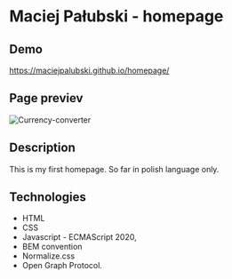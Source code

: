 # Maciej Pałubski - homepage

## Demo
https://maciejpalubski.github.io/homepage/

## Page previev
![Currency-converter](https://github.com/MaciejPalubski/homepage/blob/main/images/Homepage.gif?raw=true)

## Description
This is my first homepage. So far in polish language only.

## Technologies
- HTML
- CSS
- Javascript - ECMAScript 2020,
- BEM convention
- Normalize.css
- Open Graph Protocol.
